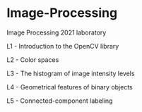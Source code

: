 # Image-Processing
Image Processing 2021 laboratory


L1 - Introduction to the OpenCV library

L2 - Color spaces

L3 - The histogram of image intensity levels

L4 - Geometrical features of binary objects

L5 - Connected-component labeling
